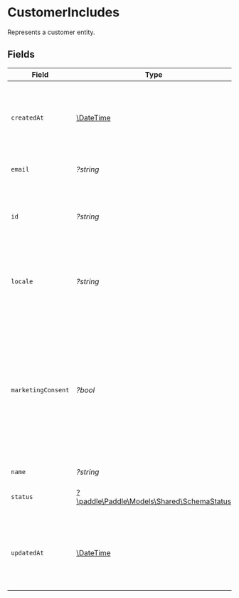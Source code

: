 # CustomerIncludes

Represents a customer entity.


## Fields

| Field                                                                                                                                                                          | Type                                                                                                                                                                           | Required                                                                                                                                                                       | Description                                                                                                                                                                    | Example                                                                                                                                                                        |
| ------------------------------------------------------------------------------------------------------------------------------------------------------------------------------ | ------------------------------------------------------------------------------------------------------------------------------------------------------------------------------ | ------------------------------------------------------------------------------------------------------------------------------------------------------------------------------ | ------------------------------------------------------------------------------------------------------------------------------------------------------------------------------ | ------------------------------------------------------------------------------------------------------------------------------------------------------------------------------ |
| `createdAt`                                                                                                                                                                    | [\DateTime](https://www.php.net/manual/en/class.datetime.php)                                                                                                                  | :heavy_minus_sign:                                                                                                                                                             | RFC 3339 datetime string of when this entity was created. Set automatically by Paddle.                                                                                         | 2024-10-12T07:20:50.52Z                                                                                                                                                        |
| `email`                                                                                                                                                                        | *?string*                                                                                                                                                                      | :heavy_minus_sign:                                                                                                                                                             | Email address for this entity.                                                                                                                                                 | weloveyourproduct@paddle.com                                                                                                                                                   |
| `id`                                                                                                                                                                           | *?string*                                                                                                                                                                      | :heavy_minus_sign:                                                                                                                                                             | Unique Paddle ID for this customer entity, prefixed with `ctm_`.                                                                                                               | ctm_01grnn4zta5a1mf02jjze7y2ys                                                                                                                                                 |
| `locale`                                                                                                                                                                       | *?string*                                                                                                                                                                      | :heavy_minus_sign:                                                                                                                                                             | Valid IETF BCP 47 short form locale tag. If omitted, defaults to `en`.                                                                                                         |                                                                                                                                                                                |
| `marketingConsent`                                                                                                                                                             | *?bool*                                                                                                                                                                        | :heavy_minus_sign:                                                                                                                                                             | Whether this customer opted into marketing from you. <br/>Set to `true` by Paddle where a customer checks the marketing consent box when using Paddle Checkout; `false` otherwise. |                                                                                                                                                                                |
| `name`                                                                                                                                                                         | *?string*                                                                                                                                                                      | :heavy_minus_sign:                                                                                                                                                             | Full name.                                                                                                                                                                     |                                                                                                                                                                                |
| `status`                                                                                                                                                                       | [?\paddle\Paddle\Models\Shared\SchemaStatus](../../Models/Shared/SchemaStatus.md)                                                                                              | :heavy_minus_sign:                                                                                                                                                             | Whether this entity can be used in Paddle.                                                                                                                                     |                                                                                                                                                                                |
| `updatedAt`                                                                                                                                                                    | [\DateTime](https://www.php.net/manual/en/class.datetime.php)                                                                                                                  | :heavy_minus_sign:                                                                                                                                                             | RFC 3339 datetime string of when this entity was updated. Set automatically by Paddle.                                                                                         | 2024-10-13T07:20:50.52Z                                                                                                                                                        |